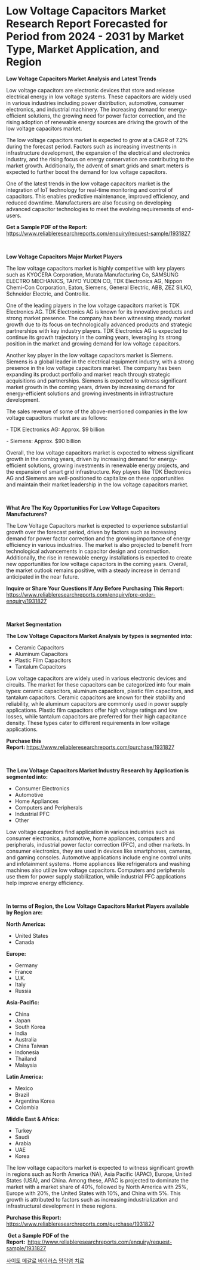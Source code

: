 <p><h1>Low Voltage Capacitors Market Research Report Forecasted for Period from 2024 -  2031 by Market Type, Market Application, and Region</h1></p><p><strong>Low Voltage Capacitors Market Analysis and Latest Trends</strong></p>
<p><p>Low voltage capacitors are electronic devices that store and release electrical energy in low voltage systems. These capacitors are widely used in various industries including power distribution, automotive, consumer electronics, and industrial machinery. The increasing demand for energy-efficient solutions, the growing need for power factor correction, and the rising adoption of renewable energy sources are driving the growth of the low voltage capacitors market.</p><p>The low voltage capacitors market is expected to grow at a CAGR of 7.2% during the forecast period. Factors such as increasing investments in infrastructure development, the expansion of the electrical and electronics industry, and the rising focus on energy conservation are contributing to the market growth. Additionally, the advent of smart grids and smart meters is expected to further boost the demand for low voltage capacitors.</p><p>One of the latest trends in the low voltage capacitors market is the integration of IoT technology for real-time monitoring and control of capacitors. This enables predictive maintenance, improved efficiency, and reduced downtime. Manufacturers are also focusing on developing advanced capacitor technologies to meet the evolving requirements of end-users.</p></p>
<p><strong>Get a Sample PDF of the Report:&nbsp;</strong> <a href="https://www.reliableresearchreports.com/enquiry/request-sample/1931827">https://www.reliableresearchreports.com/enquiry/request-sample/1931827</a></p>
<p>&nbsp;</p>
<p><strong>Low Voltage Capacitors Major Market Players</strong></p>
<p><p>The low voltage capacitors market is highly competitive with key players such as KYOCERA Corporation, Murata Manufacturing Co, SAMSUNG ELECTRO MECHANICS, TAIYO YUDEN CO, TDK Electronics AG, Nippon Chemi-Con Corporation, Eaton, Siemens, General Electric, ABB, ZEZ SILKO, Schneider Electric, and Controllix.</p><p>One of the leading players in the low voltage capacitors market is TDK Electronics AG. TDK Electronics AG is known for its innovative products and strong market presence. The company has been witnessing steady market growth due to its focus on technologically advanced products and strategic partnerships with key industry players. TDK Electronics AG is expected to continue its growth trajectory in the coming years, leveraging its strong position in the market and growing demand for low voltage capacitors.</p><p>Another key player in the low voltage capacitors market is Siemens. Siemens is a global leader in the electrical equipment industry, with a strong presence in the low voltage capacitors market. The company has been expanding its product portfolio and market reach through strategic acquisitions and partnerships. Siemens is expected to witness significant market growth in the coming years, driven by increasing demand for energy-efficient solutions and growing investments in infrastructure development.</p><p>The sales revenue of some of the above-mentioned companies in the low voltage capacitors market are as follows:</p><p>- TDK Electronics AG: Approx. $9 billion</p><p>- Siemens: Approx. $90 billion</p><p>Overall, the low voltage capacitors market is expected to witness significant growth in the coming years, driven by increasing demand for energy-efficient solutions, growing investments in renewable energy projects, and the expansion of smart grid infrastructure. Key players like TDK Electronics AG and Siemens are well-positioned to capitalize on these opportunities and maintain their market leadership in the low voltage capacitors market.</p></p>
<p>&nbsp;</p>
<p><strong>What Are The Key Opportunities For Low Voltage Capacitors Manufacturers?</strong></p>
<p><p>The Low Voltage Capacitors market is expected to experience substantial growth over the forecast period, driven by factors such as increasing demand for power factor correction and the growing importance of energy efficiency in various industries. The market is also projected to benefit from technological advancements in capacitor design and construction. Additionally, the rise in renewable energy installations is expected to create new opportunities for low voltage capacitors in the coming years. Overall, the market outlook remains positive, with a steady increase in demand anticipated in the near future.</p></p>
<p><strong>Inquire or Share Your Questions If Any Before Purchasing This Report:</strong> <a href="https://www.reliableresearchreports.com/enquiry/pre-order-enquiry/1931827">https://www.reliableresearchreports.com/enquiry/pre-order-enquiry/1931827</a></p>
<p>&nbsp;</p>
<p><strong>Market Segmentation</strong></p>
<p><strong>The Low Voltage Capacitors Market Analysis by types is segmented into:</strong></p>
<p><ul><li>Ceramic Capacitors</li><li>Aluminum Capacitors</li><li>Plastic Film Capacitors</li><li>Tantalum Capacitors</li></ul></p>
<p><p>Low voltage capacitors are widely used in various electronic devices and circuits. The market for these capacitors can be categorized into four main types: ceramic capacitors, aluminum capacitors, plastic film capacitors, and tantalum capacitors. Ceramic capacitors are known for their stability and reliability, while aluminum capacitors are commonly used in power supply applications. Plastic film capacitors offer high voltage ratings and low losses, while tantalum capacitors are preferred for their high capacitance density. These types cater to different requirements in low voltage applications.</p></p>
<p><strong>Purchase this Report:&nbsp;</strong><a href="https://www.reliableresearchreports.com/purchase/1931827">https://www.reliableresearchreports.com/purchase/1931827</a></p>
<p>&nbsp;</p>
<p><strong>The Low Voltage Capacitors Market Industry Research by Application is segmented into:</strong></p>
<p><ul><li>Consumer Electronics</li><li>Automotive</li><li>Home Appliances</li><li>Computers and Peripherals</li><li>Industrial PFC</li><li>Other</li></ul></p>
<p><p>Low voltage capacitors find application in various industries such as consumer electronics, automotive, home appliances, computers and peripherals, industrial power factor correction (PFC), and other markets. In consumer electronics, they are used in devices like smartphones, cameras, and gaming consoles. Automotive applications include engine control units and infotainment systems. Home appliances like refrigerators and washing machines also utilize low voltage capacitors. Computers and peripherals use them for power supply stabilization, while industrial PFC applications help improve energy efficiency.</p></p>
<p>&nbsp;</p>
<p><strong>In terms of Region, the Low Voltage Capacitors Market Players available by Region are:</strong></p>
<p>
    <p> <strong> North America: </strong>
        <ul>
            <li>United States</li>
            <li>Canada</li>
        </ul>
        </p> 
    <p> <strong> Europe: </strong>
        <ul>
            <li>Germany</li>
            <li>France</li>
            <li>U.K.</li>
            <li>Italy</li>
            <li>Russia</li>
        </ul>
        </p> 
    <p> <strong> Asia-Pacific: </strong>
        <ul>
            <li>China</li>
            <li>Japan</li>
            <li>South Korea</li>
            <li>India</li>
            <li>Australia</li>
            <li>China Taiwan</li>
            <li>Indonesia</li>
            <li>Thailand</li>
            <li>Malaysia</li>
        </ul>
        </p> 
    <p> <strong> Latin America: </strong>
        <ul>
            <li>Mexico</li>
            <li>Brazil</li>
            <li>Argentina Korea</li>
            <li>Colombia</li>
        </ul>
        </p> 
    <p> <strong> Middle East & Africa: </strong>
        <ul>
            <li>Turkey</li>
            <li>Saudi</li>
            <li>Arabia</li>
            <li>UAE</li>
            <li>Korea</li>
        </ul>
    </p>
    </p>
<p><p>The low voltage capacitors market is expected to witness significant growth in regions such as North America (NA), Asia Pacific (APAC), Europe, United States (USA), and China. Among these, APAC is projected to dominate the market with a market share of 40%, followed by North America with 25%, Europe with 20%, the United States with 10%, and China with 5%. This growth is attributed to factors such as increasing industrialization and infrastructural development in these regions.</p></p>
<p><strong>Purchase this Report: </strong><a href="https://www.reliableresearchreports.com/purchase/1931827">https://www.reliableresearchreports.com/purchase/1931827</a></p>
<p>&nbsp;<strong>Get a Sample PDF of the Report:&nbsp;&nbsp;</strong><a href="https://www.reliableresearchreports.com/enquiry/request-sample/1931827">https://www.reliableresearchreports.com/enquiry/request-sample/1931827</a></p>
<p><strong></strong></p>
<p><p><a href="https://github.com/royErdmtyan906778/Market-Research-Report-List-1/blob/main/950374714788.md">사이토 메갈로 바이러스 망막염 치료</a></p></p>